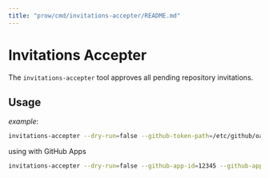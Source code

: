 ```yaml
---
title: "prow/cmd/invitations-accepter/README.md"
---
```


# Invitations Accepter

The `invitations-accepter` tool approves all pending repository invitations. 

## Usage

*example*:
```sh
invitations-accepter --dry-run=false --github-token-path=/etc/github/oauth
```

using with GitHub Apps

```sh
invitations-accepter --dry-run=false --github-app-id=12345 --github-app-private-key-path=/etc/github/cert

```